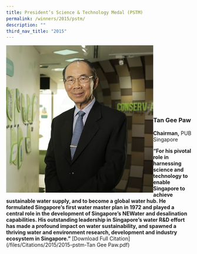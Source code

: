 ```yaml
---
title: President’s Science & Technology Medal (PSTM)
permalink: /winners/2015/pstm/
description: ""
third_nav_title: "2015"
---
```

<img src="/images/Winners/2015/pstm-tan-gee-paw.jpg" alt="Tan Gee Paw" style="width:400px" align="left"/><br/><br/><br/><br/><br/><br/><br/><br/><br/><br/>
### **Tan Gee Paw**
<b>Chairman,</b> PUB Singapore<br>

<b>“For his pivotal role in harnessing science and technology to enable Singapore to achieve sustainable water supply, and to become a global water hub. He formulated Singapore’s first water master plan in 1972 and played a central role in the development of Singapore’s NEWater and desalination capabilities. His outstanding leadership in Singapore’s water R&D effort has made a profound impact on water sustainability, and spawned a thriving water and environment research, development and industry ecosystem in Singapore.”</b>
[Download Full Citation](/files/Citations/2015/2015-pstm-Tan Gee Paw.pdf)